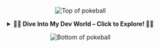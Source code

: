 

<!-- ORIGINAL -->
<!-- Pokeball image -->
<p align="center">
 <p align="center"><img src="https://user-images.githubusercontent.com/44261381/209363264-ac854d3c-2cc2-44c4-928e-8a08d1013f46.png" alt="Top of pokeball"></p>
</p>


<!-- START COLLAPSIBLE SECTION -->
<details>
  <summary align="center"><strong>👾✨ Dive Into My Dev World – Click to Explore! 🚀📂</strong></summary>


<br>



<div align="center"; margin-bottom="60";>
  <img style="max-width:60/%;height:auto;" src="https://media.giphy.com/media/L1R1tvI9svkIWwpVYr/giphy.gif"  />
<!--   <img style="max-width:60/%;height:auto;" alt="GIF" src="https://i.pinimg.com/originals/e4/26/70/e426702edf874b181aced1e2fa5c6cde.gif"> -->
</div>
<p align="center">
  <img src="https://readme-typing-svg.demolab.com?font=Fira+Code&weight=500&size=26&pause=1000&color=F749DC&background=6883FF00&width=435&lines=Hi!+I'm+Jugraunaq+Singh;Aspiring+Software+Engineer;%26+ML+Enthusiast;Welcome+to+my+GitHub!" alt="Typing SVG" />
    
</p>

<h2 align="center">👨‍💻 About Me</h2>
<h2 align="center">Jugraunaq Singh</h2>
<div align="center">

📍 <strong>Location:</strong> India 🇮🇳  
🎓 <strong>Education:</strong> B.Tech in Computer Science (Business Systems)  
🏫 <strong>University:</strong> Vellore Institute of Technology  
🧠 <strong>Specialization:</strong> Machine Learning, AI, Full Stack Development  

---

💼 <strong>Current Projects</strong>  
• 🎙️ Clinical Depression Detection using MFCC + RNN  
• 🛍️ Full Stack Shopping Website  

---

🎯 <strong>Interests</strong>  
🏸 Badminton &nbsp;&nbsp; | &nbsp;&nbsp; 🧠 AI/ML &nbsp;&nbsp; | &nbsp;&nbsp; ⚡ Hackathons &nbsp;&nbsp; | &nbsp;&nbsp; 🚀 Startup Culture

</div>


## <h3 align="center">🚀✨ Featured Repositories & Projects ✨🚀</h3>

<p align="center">
  <img src="https://img.icons8.com/fluency/48/rocket.png" width="30"/>
  &nbsp;<i>A mobile-optimized showcase of my top open-source projects across AI, Full Stack, and System Design</i>
  &nbsp;<img src="https://img.icons8.com/color/48/source-code.png" width="30"/>
</p>

---
<div align="center">

<h2><u>🎙️ <a href="https://github.com/Jugraunaqsingh/Depression-WebApp-MFCC-RNN">Depression Detection</a></u></h2>

![Typing](https://readme-typing-svg.demolab.com?font=Fira+Code&size=18&duration=4000&pause=1000&color=FF69B4&center=false&vCenter=true&width=1000&lines=🎙️+Detects+Clinical+Depression+from+Voice+Samples+Using+User+Speech+Patterns;🧠+MFCC+Audio+Feature+Extraction+%2B+Multi-Task+RNN+Model+for+PHQ+Score+Prediction;⚡+Real-Time+Inference+via+FastAPI+%2B+React+Frontend+with+Audio+Interface;📦+GPU-Accelerated+Audio+Preprocessing+via+CuPy+%7C+Dockerized+Deployment+Setup;📊+Stores+Doctor+Feedback+%2B+Retrains+Model+Periodically+via+MongoDB)

---

<h2><u>🔐 <a href="https://github.com/Jugraunaqsingh/jwt-user-order-service">JWT Auth + Order System</a></u></h2>

![Typing](https://readme-typing-svg.demolab.com?font=Fira+Code&size=18&duration=4000&pause=1000&color=0A66C2&center=false&vCenter=true&width=1000&lines=🔐+Robust+JWT-Based+Authentication+%2F+Authorization+for+Admin+%26+Users+with+RBAC;💼+Spring+Boot+Microservice+Architecture+with+Role-Specific+Routing+Capabilities;🛠️+Modular+Order+Placement+%2F+Tracking+APIs+with+Postman+Test+Suites;🗃️+MySQL+Database+Integration+%7C+Secured+CRUD+Operations+via+DTO+Mapping)

---

<h2><u>🧩 <a href="https://github.com/Jugraunaqsingh/LowLevelDesign">Low Level Design</a></u></h2>

![Typing](https://readme-typing-svg.demolab.com?font=Fira+Code&size=18&duration=4000&pause=1000&color=FF7F50&center=false&vCenter=true&width=1000&lines=🧩+Java-Based+LLD+Practice+for+Scalable+Backend+System+Design+Interviews;📐+Detailed+End-to-End+Designs+for+Parking+Lot%2C+BookMyShow%2C+Splitwise;✅+Covers+OOP+Concepts%2C+SOLID+Principles%2C+GoF+Design+Patterns+in+Depth;📚+Clean+Code+UML-Driven+Breakdown+of+Architecture+and+Responsibilities)

---

<h2><u>🛍️ <a href="https://github.com/Jugraunaqsingh/JugraunaqDripStore">Jugraunaq DripStore</a></u></h2>

![Typing](https://readme-typing-svg.demolab.com?font=Fira+Code&size=18&duration=4000&pause=1000&color=EA4C89&center=false&vCenter=true&width=1000&lines=🛒+Fully+Functional+E-Commerce+Platform+Built+Using+MERN+Stack+Technologies;🧾+Features+Product+Catalog%2C+Admin+Panel%2C+Cart%2C+Checkout+Flows+with+JWT;🎨+TailwindCSS-Based+UI+with+Redux+for+Dynamic+State+Management+Flows;🔐+Includes+Auth%2C+Login%2FSignup%2C+Secure+Session+Storage+%2B+Mobile+Design)

---

<h2><u>🌐 <a href="https://jugraunaq-singh-portfolio-2.onrender.com/">Portfolio Website</a></u></h2>

![Typing](https://readme-typing-svg.demolab.com?font=Fira+Code&size=18&duration=4000&pause=1000&color=FACC15&center=false&vCenter=true&width=1000&lines=🌐+Personal+Developer+Portfolio+Created+Using+React+%2B+TailwindCSS+Stack;💼+Contains+Project+Showcase%2C+Resume+PDF+Download%2C+Contact+Form+Access;🚀+Includes+Animations%2C+Dark+Mode%2C+Mobile+Responsiveness+%2C+Live+Deployment;📎+Professional+Branding+Website+Hosted+Live+on+Render+Cloud+Platform)

---

<h2><u>📊 <a href="https://github.com/Jugraunaqsingh/BCG-Churn-Analysis-Case-Study">BCG Churn Analysis</a></u></h2>

![Typing](https://readme-typing-svg.demolab.com?font=Fira+Code&size=18&duration=4000&pause=1000&color=38B2AC&center=false&vCenter=true&width=1000&lines=📊+Virtual+Internship+Capstone+with+BCG+via+Forage+Simulated+Case+Study;📈+Performed+EDA%2C+Feature+Engineering%2C+Model+Selection+on+Customer+Data;🤖+Built+92%25+Accurate+Random+Forest+Model+with+0.94+AUC+and+F1%3D0.89;🎯+Generated+Retention+Insights+and+Reduced+False+Churn+Alarms+by+12%25)

</div>

---

<div align="center">
  <h3>✨🚀✨ &nbsp;&nbsp; These projects reflect my passion for building intelligent, scalable, and beautiful software. &nbsp;&nbsp; ✨🚀✨</h3>
</div>

---


---

##
[![Jugraunaq Singh's GitHub Activity Graph](https://github-readme-activity-graph.vercel.app/graph?username=Jugraunaqsingh&theme=tokyo-night)](https://github.com/ashutosh00710/github-readme-activity-graph)
##

---
---

## 🧠 LeetCode Stats

<div align="center">

[![LeetCode Stats](https://leetcard.jacoblin.cool/Jugraunaqsingh?theme=dark&font=JetBrains+Mono&ext=heatmap)](https://leetcode.com/Jugraunaqsingh)
 <!-- Updated LeetCode username -->

</div>

---



## 🚀 Connect With Me:

<p align="left">
  <a href="https://www.linkedin.com/in/jugraunaq-singh-041b75230/" target="_blank">
    <img src="https://img.shields.io/badge/-LinkedIn-0A66C2?style=for-the-badge&logo=linkedin&logoColor=white"/>
  </a>
  <a href="https://leetcode.com/jugraunaqsingh/" target="_blank">
    <img src="https://img.shields.io/badge/-LeetCode-FFA116?style=for-the-badge&logo=leetcode&logoColor=black"/>
  </a>
</p>

---
## 🛠️ Tools, Frameworks & Languages:
![Java](https://img.shields.io/badge/-Java-F89820?style=for-the-badge&logo=openjdk&logoColor=white)
![Python](https://img.shields.io/badge/-Python-3776AB?style=for-the-badge&logo=python&logoColor=white)
![React](https://img.shields.io/badge/-React-61DAFB?style=for-the-badge&logo=react&logoColor=black)
![FastAPI](https://img.shields.io/badge/-FastAPI-005571?style=for-the-badge&logo=fastapi)
![HTML5](https://img.shields.io/badge/html5-%23E34F26.svg?style=for-the-badge&logo=html5&logoColor=white)
![CSS](https://img.shields.io/badge/CSS-563d7c?&style=for-the-badge&logo=css3&logoColor=white)
![JavaScript](https://img.shields.io/badge/javascript-%23323330.svg?style=for-the-badge&logo=javascript&logoColor=%23F7DF1E)
![Docker](https://img.shields.io/badge/-Docker-2496ED?style=for-the-badge&logo=docker&logoColor=white)
![MongoDB](https://img.shields.io/badge/-MongoDB-47A248?style=for-the-badge&logo=mongodb&logoColor=white)
![TensorFlow](https://img.shields.io/badge/-TensorFlow-FF6F00?style=for-the-badge&logo=tensorflow&logoColor=white)
![REST API](https://img.shields.io/badge/REST%20API-005571?style=for-the-badge&logo=fastapi&logoColor=white)
![Prompt Engineering](https://img.shields.io/badge/Prompt%20Engineering-ffcc00?style=for-the-badge&logo=openai&logoColor=black)
![TailwindCSS](https://img.shields.io/badge/-Tailwind-38B2AC?style=for-the-badge&logo=tailwind-css)
![MySQL](https://img.shields.io/badge/-MySQL-00758F?style=for-the-badge&logo=mysql&logoColor=white)
![NodeJS](https://img.shields.io/badge/node.js-6DA55F?style=for-the-badge&logo=node.js&logoColor=white)
![PHP](https://img.shields.io/badge/php-%23777BB4.svg?style=for-the-badge&logo=php&logoColor=white)
![AWS](https://img.shields.io/badge/AWS-%23000000.svg?style=for-the-badge&logo=amazon-aws&logoColor=white)
![Google Cloud](https://img.shields.io/badge/Google_Cloud-4285F4?style=for-the-badge&logo=google-cloud&logoColor=white)
![Canva](https://img.shields.io/badge/Canva-%2300C4CC.svg?&style=for-the-badge&logo=Canva&logoColor=white)
![Figma](https://img.shields.io/badge/Figma-F24E1E?style=for-the-badge&logo=figma&logoColor=white)
![TailwindCSS](https://img.shields.io/badge/tailwindcss-%2338B2AC.svg?style=for-the-badge&logo=tailwind-css&logoColor=white)
![scikit-learn](https://img.shields.io/badge/scikit--learn-%23F7931E.svg?style=for-the-badge&logo=scikit-learn&logoColor=white)
![Pandas](https://img.shields.io/badge/pandas-%23150458.svg?style=for-the-badge&logo=pandas&logoColor=white)
![Git](https://img.shields.io/badge/git-%23F05033.svg?style=for-the-badge&logo=git&logoColor=white)
![GitHub](https://img.shields.io/badge/github-%23121011.svg?style=for-the-badge&logo=github&logoColor=white)
![VSCode](https://img.shields.io/badge/VSCode-%23007ACC.svg?style=for-the-badge&logo=visual-studio-code&logoColor=white)

---

## 🔥 Projects & Highlights:

- 🔭 Currently building: [MFCC-Based Clinical Depression Detection via Speech](https://github.com/Jugraunaqsingh/Depression-WebApp-MFCC-RNN)
- 🛍️ Full stack: [Online Shopping Website](https://github.com/Jugraunaqsingh/JugraunaqDripStore)
- 🌐 Portfolio: [jugraunaq-singh-portfolio-2.onrender.com](https://jugraunaq-singh-portfolio-2.onrender.com)
- 📬 Contact: jugraunaqsingh@gmail.com



---
## 📊 GitHub Stats

<div align="center">
  <img src="https://github-readme-stats.vercel.app/api?username=Jugraunaqsingh&show_icons=true&theme=dracula" height="150" />

  <img src="https://github-readme-stats.vercel.app/api/top-langs/?username=Jugraunaqsingh&layout=compact&langs_count=6&theme=dracula" height="150" />
</div>

---


<div align="center">
   <a href="https://git.io/typing-svg">
      <img src="https://readme-typing-svg.demolab.com?font=Sedan+SC&weight=500&size=30&pause=1000&color=F63024&background=6883FF00&center=true&vCenter=true&random=false&width=435&lines=Thanks+For+Visiting+!" alt="Typing SVG" />
   </a>
   
   <h3>Show some ❤️ by starring some of the repositories!</h3>
</div>




</details>
<p align="center" ><img src="https://user-images.githubusercontent.com/44261381/209363271-905d2a5e-8a18-44c0-a450-45dddd4d5036.png" alt="Bottom of pokeball"></p>
